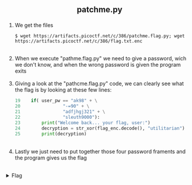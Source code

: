 ## <p style="text-align: center;">patchme.py</p>

<ol>
    <li>
    We get the files

    $ wget https://artifacts.picoctf.net/c/386/patchme.flag.py; wget https://artifacts.picoctf.net/c/386/flag.txt.enc
</li>
<br/>
    <li>
    When we execute "pathme.flag.py" we need to give a password, wich we don't know, and when the wrong password is given the program exits
</li>
<br/>
    <li>
    Giving a look at the "pathcme.flag.py" code, we can clearly see what the flag is by looking at these few lines:

```py
19    if( user_pw == "ak98" + \
20                "-=90" + \
21                "adfjhgj321" + \
22                "sleuth9000"):
23        print("Welcome back... your flag, user:")
24        decryption = str_xor(flag_enc.decode(), "utilitarian")
25        print(decryption)
```
</li>
<br/>
    <li>
    Lastly we just need to put together those four password framents and the program gives us the flag
</li>
</ol>
<br/>
<details>
    <summary> Flag </summary>
    
    picoCTF{p47ch1ng_l1f3_h4ck_c4a4688b}
</details>